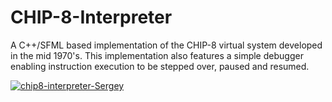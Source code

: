 # CHIP-8-Interpreter
A C++/SFML based implementation of the CHIP-8 virtual system developed in the mid 1970's. This implementation also features a simple debugger enabling instruction execution to be stepped over, paused and resumed.


<a href="https://ibb.co/ySnzZng"><img src="https://i.ibb.co/WtWrMWB/chip8-interpreter-Sergey.png" alt="chip8-interpreter-Sergey" border="0"></a>
